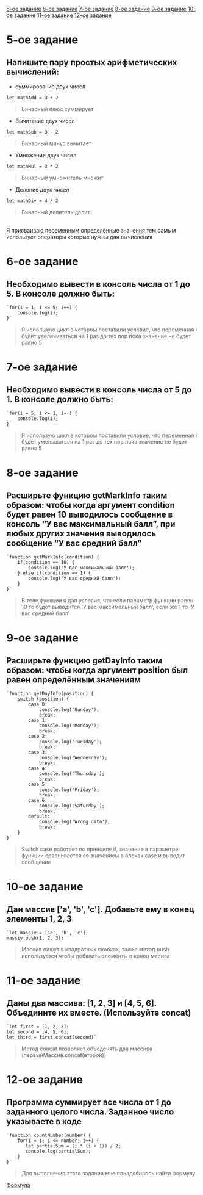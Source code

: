[5-ое задание](https://github.com/InRectoVirtus/HW2-js-intro#5-%D0%BE%D0%B5-%D0%B7%D0%B0%D0%B4%D0%B0%D0%BD%D0%B8%D0%B5)
[6-ое задание](https://github.com/InRectoVirtus/HW2-js-intro#6-%D0%BE%D0%B5-%D0%B7%D0%B0%D0%B4%D0%B0%D0%BD%D0%B8%D0%B5)
[7-ое задание](https://github.com/InRectoVirtus/HW2-js-intro#7-%D0%BE%D0%B5-%D0%B7%D0%B0%D0%B4%D0%B0%D0%BD%D0%B8%D0%B5)
[8-ое задание](https://github.com/InRectoVirtus/HW2-js-intro#8-%D0%BE%D0%B5-%D0%B7%D0%B0%D0%B4%D0%B0%D0%BD%D0%B8%D0%B5)
[9-ое задание](https://github.com/InRectoVirtus/HW2-js-intro#9-%D0%BE%D0%B5-%D0%B7%D0%B0%D0%B4%D0%B0%D0%BD%D0%B8%D0%B5)
[10-ое задание](https://github.com/InRectoVirtus/HW2-js-intro#10-%D0%BE%D0%B5-%D0%B7%D0%B0%D0%B4%D0%B0%D0%BD%D0%B8%D0%B5)
[11-ое задание](https://github.com/InRectoVirtus/HW2-js-intro#11-%D0%BE%D0%B5-%D0%B7%D0%B0%D0%B4%D0%B0%D0%BD%D0%B8%D0%B5)
[12-ое задание](https://github.com/InRectoVirtus/HW2-js-intro#12-%D0%BE%D0%B5-%D0%B7%D0%B0%D0%B4%D0%B0%D0%BD%D0%B8%D0%B5)

#  5-ое задание # 

## Напишите пару простых арифметических вычислений: ##  

+ суммирование двух чисел  

`let mathAdd = 3 + 2` 
    
> Бинарный плюс суммирует <br/>  

+ Вычитание двух чисел  
    
`let mathSub = 3 - 2`
> Бинарный минус вычитает <br/>  

+ Умножение двух чисел  
    
`let mathMul = 3 * 2`
> Бинарный умножитель множит <br/>  

+ Деление двух чисел  
    
`let mathDiv = 4 / 2`  
    
> Бинарный делитель делит <br/>  
<br/>  
Я присваиваю переменным определённые значения тем самым использует операторы которые нужны для вычисления <br/>  

#  6-ое задание # 

## Необходимо вывести в консоль числа от 1 до 5. В консоле должно быть: ##

    `for(i = 1; i <= 5; i++) {
        console.log(i);
    }` 
> Я использую цикл в котором поставили условие, что переменная i будет увеличиваться на 1 раз до тех пор пока значение не будет равно 5<br/>  

#  7-ое задание # 

## Необходимо вывести в консоль числа от 5 до 1. В консоле должно быть: ##

    `for(i = 5; i <= 1; i--) {
        console.log(i);
    }` 
> Я использую цикл в котором поставили условие, что переменная i будет уменьшаться на 1 раз до тех пор пока значение не будет равно 5 <br/>  

#  8-ое задание # 

## Расширьте функцию getMarkInfo таким образом: чтобы когда аргумент condition будет равен 10 выводилось сообщение в консоль “У вас максимальный балл”, при любых других значения выводилось сообщение “У вас средний балл” ##

    `function getMarkInfo(condition) {
        if(condition == 10) {
            console.log('У вас максимальный балл');
        } else if(condition == 1) {
            console.log('У вас средний балл');
        }
    }`  
> В теле функции я дал условия, что если параметр функции равен 10 то будет выводится 'У вас максимальный балл', если же 1 то 'У вас средний балл' <br/>  

#  9-ое задание # 

## Расширьте функцию getDayInfo таким образом: чтобы когда аргумент position был равен определённым значениям ##

    `function getDayInfo(position) {
        switch (position) {
            case 0:
                console.log('Sunday');
                break;
            case 1:
                console.log('Monday');
                break;
            case 2:
                console.log('Tuesday');
                break;
            case 3:
                console.log('Wednesday');
                break;
            case 4:
                console.log('Thursday');
                break;
            case 5:
                console.log('Friday');
                break;
            case 6:
                console.log('Saturday');
                break;
            default:
                console.log('Wrong data');
                break;
        }
    }`  
> Switch case работает по принципу if, значение в параметре функции сравнивается со значением в блоках case и выводит сообщение </br>

#  10-ое задание # 

## Дан массив ['a', 'b', 'c']. Добавьте ему в конец элементы 1, 2, 3 ##

    `let massiv = ['a', 'b', 'c'];
    massiv.push(1, 2, 3);`
> Массив пишут в квадратных скобках, также метод push используется чтобы добавить элементы в конец масива </br>  

#  11-ое задание # 

## Даны два массива: [1, 2, 3] и [4, 5, 6]. Объедините их вместе. (Используйте concat) ##

    `let first = [1, 2, 3];
    let second = [4, 5, 6];
    let third = first.concat(second)`  
> Метод concat позволяет объеденять два массива (первыйМассив.concat(второй)) </br>  

#  12-ое задание # 

## Программа суммирует все числа от 1 до заданного целого числа. Заданное число указываете в коде ##

    `function countNumber(number) {
        for(i = 1; i <= number; i++) {
           let partialSum = (i * (i + 1)) / 2;
           console.log(partialSum);
        }
    }`  
> Для выполнения этого задания мне понадобилось найти формулу </br>  

[Формула](https://en.wikipedia.org/wiki/1_%2B_2_%2B_3_%2B_4_%2B_%E2%8B%AF)
